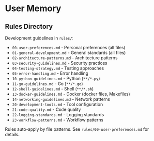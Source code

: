 # User Memory

## Rules Directory

Development guidelines in `rules/`:

- `00-user-preferences.md` - Personal preferences (all files)
- `01-general-development.md` - General standards (all files)
- `02-architecture-patterns.md` - Architecture patterns
- `03-security-guidelines.md` - Security practices
- `04-testing-strategy.md` - Testing approaches
- `05-error-handling.md` - Error handling
- `10-python-guidelines.md` - Python (`**/*.py`)
- `11-go-guidelines.md` - Go (`**/*.go`)
- `12-shell-guidelines.md` - Shell (`**/*.sh`)
- `13-docker-guidelines.md` - Docker (docker files, Makefiles)
- `14-networking-guidelines.md` - Network patterns
- `20-development-tools.md` - Tool configuration
- `21-code-quality.md` - Code quality
- `22-logging-standards.md` - Logging standards
- `23-workflow-patterns.md` - Workflow patterns

Rules auto-apply by file patterns. See `rules/00-user-preferences.md` for details.